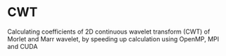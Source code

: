 # CWT
Calculating coefficients of 2D continuous wavelet transform (CWT) of Morlet and Marr wavelet, by speeding up calculation using OpenMP, MPI and CUDA
